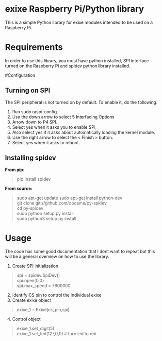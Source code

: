 # exixe Raspberry Pi/Python library

This is a simple Python library for exixe modules intended to be used on a Raspberry Pi.

# Requirements
In order to use this library, you must have python installed, SPI interface turned on the Raspberry Pi and spidev python library installed.

#Configuration

## Turning on SPI
The SPI peripheral is not turned on by default. To enable it, do the following.
1.	Run sudo raspi-config.
2.	Use the down arrow to select 5 Interfacing Options
3.	Arrow down to P4 SPI.
4.	Select yes when it asks you to enable SPI,
5.	Also select yes if it asks about automatically loading the kernel module.
6.	Use the right arrow to select the < Finish > button.
7.	Select yes when it asks to reboot.

## Installing spidev 
**From pip:**
> pip install spidev

**From source:**
> sudo apt-get update sudo apt-get install python-dev <br>
git clone git://github.com/doceme/py-spidev <br>
cd py-spidev <br>
sudo python setup.py install <br>
sudo python3 setup.py install

# Usage 
The code has some good documentation that I dont want to repeat but this will be a general overview on how to use the library. 
1.	Create SPI initialization
> spi = spidev.SpiDev() <br>
spi.open(0,0) <br>
spi.max_speed = 7800000

2.	Identify CS pin to control the individual exixe
3.	Create exixe object
> exixe_1 = Exixe(cs_pin,spi)

4.	Control object
> exixe_1.set_digit(5) <br>
exixe_1.set_led(127,0,0) # turn led to red
